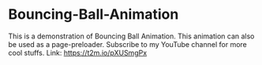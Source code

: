 # Bouncing-Ball-Animation

This is a demonstration of Bouncing Ball Animation. This animation can also be used as a page-preloader.
Subscribe to my YouTube channel for more cool stuffs.
Link: https://t2m.io/pXUSmgPx

